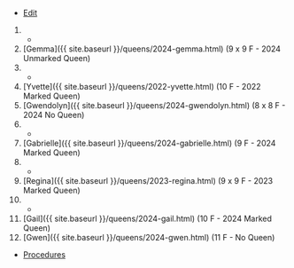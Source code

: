 * [Edit](https://github.com/joejcollins/rhapsody-angel/edit/master/_includes/apiary.md)

1. -
2. [Gemma]({{ site.baseurl }}/queens/2024-gemma.html) (9 x 9 F - 2024 Unmarked Queen)
3. -
4. [Yvette]({{ site.baseurl }}/queens/2022-yvette.html) (10 F - 2022 Marked Queen)
5. [Gwendolyn]({{ site.baseurl }}/queens/2024-gwendolyn.html) (8 x 8 F - 2024 No Queen)
6. -
7. [Gabrielle]({{ site.baseurl }}/queens/2024-gabrielle.html) (9 F - 2024 Marked Queen)
8. -
9. [Regina]({{ site.baseurl }}/queens/2023-regina.html) (9 x 9 F - 2023 Marked Queen)
10. -
11. [Gail]({{ site.baseurl }}/queens/2024-gail.html) (10 F - 2024 Marked Queen)
12. [Gwen]({{ site.baseurl }}/queens/2024-gwen.html) (11 F - No Queen)

* [Procedures](https://github.com/joejcollins/rhapsody-angel/raw/master/book/00Book.pdf)
